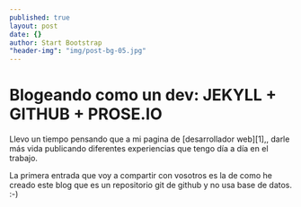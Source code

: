 ```yaml
---
published: true
layout: post
date: {}
author: Start Bootstrap
"header-img": "img/post-bg-05.jpg"
---
```



Blogeando como un dev: JEKYLL + GITHUB + PROSE.IO
===================

Llevo un tiempo pensando que a mi pagina de [desarrollador web][1],, darle más vida publicando diferentes experiencias que tengo día a día en el trabajo. 
 

La primera entrada que voy a compartir con vosotros es la de como he creado este blog que es un repositorio git de github y no usa base de datos. :-)